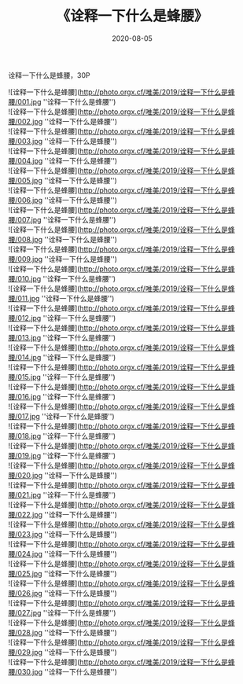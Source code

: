 ﻿---
layout: post
title: 《诠释一下什么是蜂腰》
date: 2020-08-05
img: http://photo.orgx.cf/唯美/2019/诠释一下什么是蜂腰/000.jpg
tags: [美女,性感,泳衣]
---

诠释一下什么是蜂腰，30P

![诠释一下什么是蜂腰](http://photo.orgx.cf/唯美/2019/诠释一下什么是蜂腰/001.jpg ''诠释一下什么是蜂腰'')<br>
![诠释一下什么是蜂腰](http://photo.orgx.cf/唯美/2019/诠释一下什么是蜂腰/002.jpg ''诠释一下什么是蜂腰'')<br>
![诠释一下什么是蜂腰](http://photo.orgx.cf/唯美/2019/诠释一下什么是蜂腰/003.jpg ''诠释一下什么是蜂腰'')<br>
![诠释一下什么是蜂腰](http://photo.orgx.cf/唯美/2019/诠释一下什么是蜂腰/004.jpg ''诠释一下什么是蜂腰'')<br>
![诠释一下什么是蜂腰](http://photo.orgx.cf/唯美/2019/诠释一下什么是蜂腰/005.jpg ''诠释一下什么是蜂腰'')<br>
![诠释一下什么是蜂腰](http://photo.orgx.cf/唯美/2019/诠释一下什么是蜂腰/006.jpg ''诠释一下什么是蜂腰'')<br>
![诠释一下什么是蜂腰](http://photo.orgx.cf/唯美/2019/诠释一下什么是蜂腰/007.jpg ''诠释一下什么是蜂腰'')<br>
![诠释一下什么是蜂腰](http://photo.orgx.cf/唯美/2019/诠释一下什么是蜂腰/008.jpg ''诠释一下什么是蜂腰'')<br>
![诠释一下什么是蜂腰](http://photo.orgx.cf/唯美/2019/诠释一下什么是蜂腰/009.jpg ''诠释一下什么是蜂腰'')<br>
![诠释一下什么是蜂腰](http://photo.orgx.cf/唯美/2019/诠释一下什么是蜂腰/010.jpg ''诠释一下什么是蜂腰'')<br>
![诠释一下什么是蜂腰](http://photo.orgx.cf/唯美/2019/诠释一下什么是蜂腰/011.jpg ''诠释一下什么是蜂腰'')<br>
![诠释一下什么是蜂腰](http://photo.orgx.cf/唯美/2019/诠释一下什么是蜂腰/012.jpg ''诠释一下什么是蜂腰'')<br>
![诠释一下什么是蜂腰](http://photo.orgx.cf/唯美/2019/诠释一下什么是蜂腰/013.jpg ''诠释一下什么是蜂腰'')<br>
![诠释一下什么是蜂腰](http://photo.orgx.cf/唯美/2019/诠释一下什么是蜂腰/014.jpg ''诠释一下什么是蜂腰'')<br>
![诠释一下什么是蜂腰](http://photo.orgx.cf/唯美/2019/诠释一下什么是蜂腰/015.jpg ''诠释一下什么是蜂腰'')<br>
![诠释一下什么是蜂腰](http://photo.orgx.cf/唯美/2019/诠释一下什么是蜂腰/016.jpg ''诠释一下什么是蜂腰'')<br>
![诠释一下什么是蜂腰](http://photo.orgx.cf/唯美/2019/诠释一下什么是蜂腰/017.jpg ''诠释一下什么是蜂腰'')<br>
![诠释一下什么是蜂腰](http://photo.orgx.cf/唯美/2019/诠释一下什么是蜂腰/018.jpg ''诠释一下什么是蜂腰'')<br>
![诠释一下什么是蜂腰](http://photo.orgx.cf/唯美/2019/诠释一下什么是蜂腰/019.jpg ''诠释一下什么是蜂腰'')<br>
![诠释一下什么是蜂腰](http://photo.orgx.cf/唯美/2019/诠释一下什么是蜂腰/020.jpg ''诠释一下什么是蜂腰'')<br>
![诠释一下什么是蜂腰](http://photo.orgx.cf/唯美/2019/诠释一下什么是蜂腰/021.jpg ''诠释一下什么是蜂腰'')<br>
![诠释一下什么是蜂腰](http://photo.orgx.cf/唯美/2019/诠释一下什么是蜂腰/022.jpg ''诠释一下什么是蜂腰'')<br>
![诠释一下什么是蜂腰](http://photo.orgx.cf/唯美/2019/诠释一下什么是蜂腰/023.jpg ''诠释一下什么是蜂腰'')<br>
![诠释一下什么是蜂腰](http://photo.orgx.cf/唯美/2019/诠释一下什么是蜂腰/024.jpg ''诠释一下什么是蜂腰'')<br>
![诠释一下什么是蜂腰](http://photo.orgx.cf/唯美/2019/诠释一下什么是蜂腰/025.jpg ''诠释一下什么是蜂腰'')<br>
![诠释一下什么是蜂腰](http://photo.orgx.cf/唯美/2019/诠释一下什么是蜂腰/026.jpg ''诠释一下什么是蜂腰'')<br>
![诠释一下什么是蜂腰](http://photo.orgx.cf/唯美/2019/诠释一下什么是蜂腰/027.jpg ''诠释一下什么是蜂腰'')<br>
![诠释一下什么是蜂腰](http://photo.orgx.cf/唯美/2019/诠释一下什么是蜂腰/028.jpg ''诠释一下什么是蜂腰'')<br>
![诠释一下什么是蜂腰](http://photo.orgx.cf/唯美/2019/诠释一下什么是蜂腰/029.jpg ''诠释一下什么是蜂腰'')<br>
![诠释一下什么是蜂腰](http://photo.orgx.cf/唯美/2019/诠释一下什么是蜂腰/030.jpg ''诠释一下什么是蜂腰'')<br>
